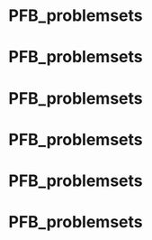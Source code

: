# PFB_problemsets
# PFB_problemsets
# PFB_problemsets
# PFB_problemsets
# PFB_problemsets
# PFB_problemsets
